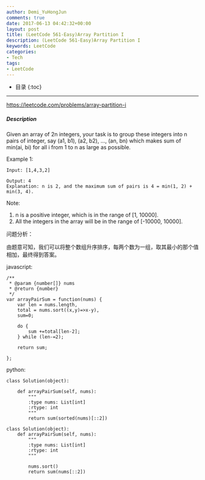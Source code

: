 ```yaml
---
author: Demi_YuHongJun
comments: true
date: 2017-06-13 04:42:32+00:00
layout: post
title: (LeetCode 561-Easy)Array Partition I
description: (LeetCode 561-Easy)Array Partition I
keywords: LeetCode
categories:
- Tech
tags:
- LeetCode
---
```

* 目录
{:toc}
---

https://leetcode.com/problems/array-partition-i

##### Description
Given an array of 2n integers, your task is to group these integers into n pairs of integer, say (a1, b1), (a2, b2), ..., (an, bn) which makes sum of min(ai, bi) for all i from 1 to n as large as possible.

Example 1:
```
Input: [1,4,3,2]

Output: 4
Explanation: n is 2, and the maximum sum of pairs is 4 = min(1, 2) + min(3, 4).
```
Note:
1. n is a positive integer, which is in the range of [1, 10000].
2. All the integers in the array will be in the range of [-10000, 10000].

问题分析：

由题意可知，我们可以将整个数组升序排序，每两个数为一组，取其最小的那个值相加，最终得到答案。

javascript:
```
/**
 * @param {number[]} nums
 * @return {number}
 */
var arrayPairSum = function(nums) {
    var len = nums.length,
    total = nums.sort((x,y)=>x-y),
    sum=0;
    
    do {
        sum +=total[len-2];
    } while (len-=2);
 
    return sum;
    
};
```



python:
```
class Solution(object):

    def arrayPairSum(self, nums):
        """
        :type nums: List[int]
        :rtype: int
        """
        return sum(sorted(nums)[::2])

```

```
class Solution(object):
    def arrayPairSum(self, nums):
        """
        :type nums: List[int]
        :rtype: int
        """
        
        nums.sort()
        return sum(nums[::2])
```
